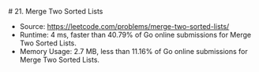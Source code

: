# 21. Merge Two Sorted Lists

- Source: https://leetcode.com/problems/merge-two-sorted-lists/
- Runtime: 4 ms, faster than 40.79% of Go online submissions for Merge Two Sorted Lists.
- Memory Usage: 2.7 MB, less than 11.16% of Go online submissions for Merge Two Sorted Lists.